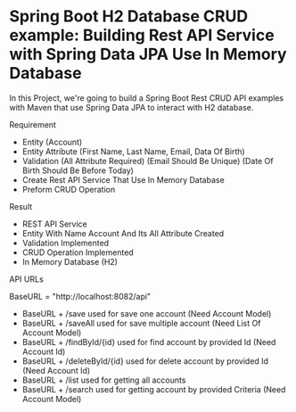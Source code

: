 # Spring Boot H2 Database CRUD example: Building Rest API Service with Spring Data JPA Use In Memory Database

In this Project, we're going to build a Spring Boot Rest CRUD API examples with Maven that use Spring Data JPA to interact with H2 database.

Requirement
- Entity (Account)
- Entity Attribute (First Name, Last Name, Email, Data Of Birth)
- Validation (All Attribute Required) (Email Should Be Unique) (Date Of Birth Should Be Before Today)
- Create Rest API Service That Use In Memory Database
- Preform CRUD Operation

Result
- REST API Service
- Entity With Name Account And Its All Attribute Created
- Validation Implemented
- CRUD Operation Implemented
- In Memory Database (H2)

API URLs

BaseURL = "http://localhost:8082/api"

- BaseURL + /save
    used for save one account (Need Account Model)
- BaseURL + /saveAll
    used for save multiple account  (Need List Of Account Model)
- BaseURL + /findById/{id}
    used for find account by provided Id (Need Account Id)
- BaseURL + /deleteById/{id}
    used for delete account by provided Id (Need Account Id)
- BaseURL + /list
    used for getting all accounts
- BaseURL + /search
    used for getting account by provided Criteria  (Need Account Model)
    





